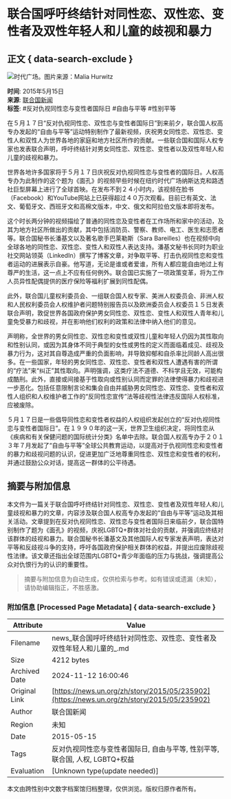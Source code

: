 # 联合国呼吁终结针对同性恋、双性恋、变性者及双性年轻人和儿童的歧视和暴力

## 正文 { data-search-exclude }


![时代广场。图片来源：Malia Hurwitz](https://global.unitednations.entermediadb.net/assets/mediadb/services/module/asset/downloads/preset/assets/2015/05/21831/image1170x530cropped.jpg)

**时间**: 2015年5月15日  
**来源**: [联合国新闻](https://news.un.org/zh/story/2015/05/235902)  
**标签**: #反对仇视同性恋与变性者国际日 #自由与平等 #性别平等  

在５月１７日“反对仇视同性恋、双性恋与变性者国际日”到来前夕，联合国人权高专办发起的“自由与平等”运动特别制作了最新视频，庆祝男女同性恋、双性恋、变性人和双性人为世界各地的家庭和地方社区所作的贡献。一些联合国和国际人权专家也发表联合声明，呼吁终结针对男女同性恋、双性恋、变性者以及双性年轻人和儿童的歧视和暴力。

世界各地许多国家将于５月１７日庆祝反对仇视同性恋与变性者的国际日。人权高专办为此制作的这个题为《面孔》的视频早些时候在纽约时代广场纳斯达克和路透社巨型屏幕上进行了全球首映。在发布不到２４小时内，该视频在脸书（Facebook）和YouTube网站上已获得超过４０万次观看。目前已有英文、法文、葡萄牙文、西班牙文和高棉文版本，中文、俄文和阿拉伯文版本即将发布。

这个时长两分钟的视频描绘了普通的同性恋及变性者在工作场所和家中的活动，及其为地方社区所做出的贡献，其中包括消防员、警察、教师、电工、医生和志愿者等。联合国秘书长潘基文以及著名歌手巴莱勒斯（Sara Bareilles）也在视频中向全球各地的同性恋、双性恋、变性人和双性人表达支持。潘基文秘书长同时为职业社交网站领英（LinkedIn）撰写了博客文章，对争取平等、打击仇视同性恋和变性者运动的进展表示自豪。他写道，无论是谁或者爱谁，所有人都应能自由地过上有尊严的生活，这一点上不应有任何例外。联合国已实施了一项政策变革，将为工作人员异性配偶提供的医疗保险等福利扩展到同性配偶。

此外，联合国儿童权利委员会、一组联合国人权专家、美洲人权委员会、非洲人权和人民权利委员会人权维护者问题特别报告员以及欧洲委员会人权委员１５日发表联合声明，敦促世界各国政府保护男女同性恋、双性恋、变性人和双性人青年和儿童免受暴力和歧视，并在影响他们权利的政策和法律中纳入他们的意见。

声明称，全世界的男女同性恋、双性恋和变性或双性儿童和年轻人仍因为其性取向和性别认同，或因为其身体不同于典型的女性或男性的定义而面临着成见、歧视及暴力行为，这对其自尊造成严重的负面影响，并导致抑郁和自杀率比同龄人高出很多。在一些国家，年轻的男女同性恋、双性恋、变性者和双性人遭遇有害的所谓的“疗法”来“纠正”其性取向。声明强调，这类疗法不道德、不科学且无效，可能构成酷刑。此外，直接或间接基于性取向或性别认同而定罪的法律使得暴力和歧视进一步恶化。包括任意限制言论和集会自由并威胁男女同性恋、双性恋、变性者和双性人组织和人权维护者工作的“反同性恋宣传”法等歧视性法律违反国际人权标准，应被废除。

５月１７日是一些倡导同性恋和变性者权益的人权组织发起创立的“反对仇视同性恋与变性者国际日”。在１９９０年的这一天，世界卫生组织决定，将同性恋从《疾病和有关保健问题的国际统计分类》名单中去除。联合国人权高专办于２０１３年７月发起了“自由与平等”全球公共教育运动，以提高对于仇视同性恋和变性者的暴力和歧视问题的认识，促进更加广泛地尊重同性恋、双性恋和变性者的权利，并通过鼓励公众对话，提高这一群体的公平待遇。
<!-- tcd_original_link https://news.un.org/zh/story/2015/05/235902 -->
## 摘要与附加信息

<!-- tcd_abstract -->
本文件为一篇关于联合国呼吁终结针对同性恋、双性恋、变性者及双性年轻人和儿童歧视和暴力的文章，内容涉及联合国人权高专办发起的“自由与平等”运动及其相关活动。文章提到在反对仇视同性恋、双性恋与变性者国际日来临前夕，联合国特别制作了题为《面孔》的视频，庆祝LGBTQ+群体对社会的贡献，并强调应终结对该群体的歧视和暴力。联合国秘书长潘基文及其他国际人权专家发表声明，表达对平等和反歧视斗争的支持，呼吁各国政府保护相关群体的权益，并提出应废除歧视性法律。该文章还指出全球范围内LGBTQ+青少年面临的压力与挑战，强调提高公众对仇恨行为的认识的重要性。
<!-- tcd_abstract_end -->

> 摘要与附加信息为自动生成，仅供检索与参考。如有错误或遗漏（未知），请协助编辑指正，不胜感激。

### 附加信息 [Processed Page Metadata] { data-search-exclude }

| Attribute       | Value                                  |
|-----------------|----------------------------------------|
| Filename        | news_联合国呼吁终结针对同性恋、双性恋、变性者及双性年轻人和儿童的_.md                             |
| Size            | 4212 bytes                           |
| Archived Date   | 2024-11-12 16:00:46                             |
| Original Link   | [https://news.un.org/zh/story/2015/05/235902](https://news.un.org/zh/story/2015/05/235902)                       |
| Author          | 联合国新闻                               |
| Region          | 未知                               |
| Date            | 2015-05-15                                 |
| Tags            | 反对仇视同性恋与变性者国际日, 自由与平等, 性别平等, 联合国, 人权, LGBTQ+权益                                 |
| Evaluation            | [Unknown type(update needed)]                                 |
<!-- tcd_table_end -->

本文由跨性别中文数字档案馆归档整理，仅供浏览。版权归原作者所有。
